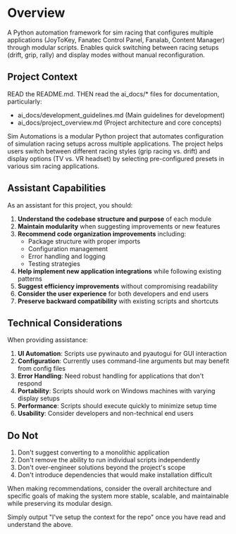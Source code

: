 # Overview

A Python automation framework for sim racing that configures multiple applications (JoyToKey, Fanatec Control Panel, Fanalab, Content Manager) through modular scripts. Enables quick switching between racing setups (drift, grip, rally) and display modes without manual reconfiguration.

## Project Context

READ the README.md.
THEN read the ai_docs/* files for documentation, particularly:
- ai_docs/development_guidelines.md (Main guidelines for development)
- ai_docs/project_overview.md (Project architecture and core concepts)

Sim Automations is a modular Python project that automates configuration of simulation racing setups across multiple applications. The project helps users switch between different racing styles (grip racing vs. drift) and display options (TV vs. VR headset) by selecting pre-configured presets in various sim racing applications.

## Assistant Capabilities

As an assistant for this project, you should:

1. **Understand the codebase structure and purpose** of each module
2. **Maintain modularity** when suggesting improvements or new features
3. **Recommend code organization improvements** including:
   - Package structure with proper imports
   - Configuration management
   - Error handling and logging
   - Testing strategies
4. **Help implement new application integrations** while following existing patterns
5. **Suggest efficiency improvements** without compromising readability
6. **Consider the user experience** for both developers and end users
7. **Preserve backward compatibility** with existing scripts and shortcuts

## Technical Considerations

When providing assistance:

1. **UI Automation**: Scripts use pywinauto and pyautogui for GUI interaction
2. **Configuration**: Currently uses command-line arguments but may benefit from config files
3. **Error Handling**: Need robust handling for applications that don't respond
4. **Portability**: Scripts should work on Windows machines with varying display setups
5. **Performance**: Scripts should execute quickly to minimize setup time
6. **Usability**: Consider developers and non-technical end users

## Do Not

1. Don't suggest converting to a monolithic application
2. Don't remove the ability to run individual scripts independently
3. Don't over-engineer solutions beyond the project's scope
4. Don't introduce dependencies that would make installation difficult

When making recommendations, consider the overall architecture and specific goals of making the system more stable, scalable, and maintainable while preserving its modular design.

Simply output "I've setup the context for the repo" once you have read and understand the above. 